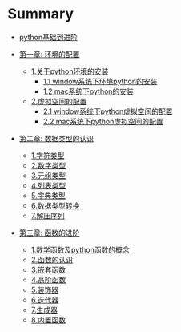 # Summary

* [python基础到进阶](README.md)

* [第一章: 环境的配置](chapter01/1.0.md)
  * [1.关于python环境的安装](chapter01/1.1.md)
    * [1.1 window系统下环境python的安装](chapter01/1.1.md)
    * [1.2 mac系统下python的安装](chapter01/1.2.md)
  * [2.虚拟空间的配置](chapter01/2.0.md)
    * [2.1 window系统下python虚拟空间的配置](chapter01/2.1.md)
    * [2.2 mac系统下python虚拟空间的配置](chapter01/2.2.md)
* [第二章: 数据类型的认识](chapter02/1.md)
  * [1.字符类型](chapter02/1.md)
  * [2.数字类型](chapter02/2.md)
  * [3.元组类型](chapter02/3.md)
  * [4.列表类型](chapter02/4.md)
  * [5.字典类型](chapter02/5.md)
  * [6.数据类型转换](chapter02/6.md)
  * [7.解压序列](chapter02/7.md)
* [第三章: 函数的进阶](chapter04/1.md)
  * [1.数学函数及python函数的概念]()
  * [2.函数的认识]()
  * [3.嵌套函数]()
  * [4.高阶函数]()
  * [5.装饰器](chapter03/5.md)
  * [6.迭代器](chapter03/6.md)
  * [7.生成器]()
  * [8.内置函数]()

